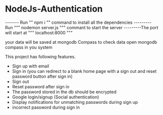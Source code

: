 # NodeJs-Authentication

 -------  Run "" npm i  ""  command to install all the dependencies 
---------Run """ nodemon server.js  """ commant to start the server 
---------The port will start at """ localhost:8000 """ 

your data will be saved at mongodb Compass to check data open mongodb compass in you system



 
This project has following features.
- Sign up with email
- Sign in (you can redirect to a blank home page with a sign out and reset password button
after sign in)
- Sign out
- Reset password after sign in
- The password stored in the db should be encrypted
- Google login/signup (Social authentication)
- Display notifications for unmatching passwords during sign up
- incorrect password during sign in

